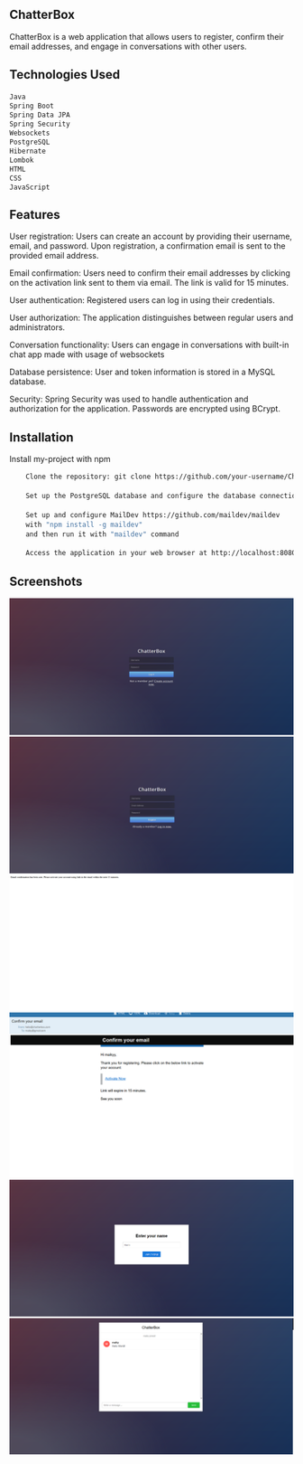 ## ChatterBox

ChatterBox is a web application that allows users to register, confirm their email addresses, and engage in conversations with other users.
## Technologies Used

    Java
    Spring Boot
    Spring Data JPA
    Spring Security
    Websockets
    PostgreSQL
    Hibernate
    Lombok
    HTML
    CSS
    JavaScript
## Features

User registration: Users can create an account by providing their username, email, and password. Upon registration, a confirmation email is sent to the provided email address.

Email confirmation: Users need to confirm their email addresses by clicking on the activation link sent to them via email. The link is valid for 15 minutes.

User authentication: Registered users can log in using their credentials.

User authorization: The application distinguishes between regular users and administrators.

Conversation functionality: Users can engage in conversations with built-in chat app made with usage of websockets

Database persistence: User and token information is stored in a MySQL database.

Security: Spring Security was used to handle authentication and authorization for the application. Passwords are encrypted using BCrypt.


## Installation

Install my-project with npm

```bash
    Clone the repository: git clone https://github.com/your-username/ChatterBox.git

    Set up the PostgreSQL database and configure the database connection in application.yml.
    
    Set up and configure MailDev https://github.com/maildev/maildev 
    with "npm install -g maildev"
    and then run it with "maildev" command
    
    Access the application in your web browser at http://localhost:8080
```
## Screenshots
![Alt text](https://github.com/mich-wierzch/ChatterBox/blob/master/login.png)
![Alt text](https://github.com/mich-wierzch/ChatterBox/blob/master/register.png)
![Alt text](https://github.com/mich-wierzch/ChatterBox/blob/master/emailconf.png)
![Alt text](https://github.com/mich-wierzch/ChatterBox/blob/master/email.png)
![Alt text](https://github.com/mich-wierzch/ChatterBox/blob/master/chatusername.png)
![Alt text](https://github.com/mich-wierzch/ChatterBox/blob/master/chat.png)
